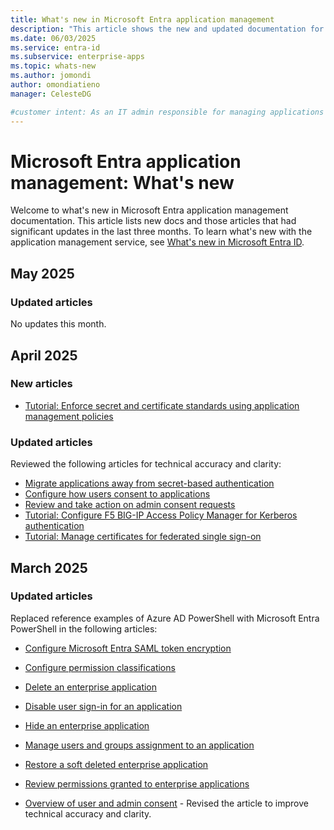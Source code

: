 ```yaml
---
title: What's new in Microsoft Entra application management
description: "This article shows the new and updated documentation for the Microsoft Entra application management."
ms.date: 06/03/2025
ms.service: entra-id
ms.subservice: enterprise-apps
ms.topic: whats-new
ms.author: jomondi
author: omondiatieno
manager: CelesteDG

#customer intent: As an IT admin responsible for managing applications in Microsoft Entra ID, I want to stay updated on new documentation and significant updates, so that I can effectively manage and troubleshoot application-related issues in the platform.
---
```


# Microsoft Entra application management: What's new

Welcome to what's new in Microsoft Entra application management documentation. This article lists new docs and those articles that had significant updates in the last three months. To learn what's new with the application management service, see [What's new in Microsoft Entra ID](~/fundamentals/whats-new.md).

## May 2025

### Updated articles

No updates this month.

## April 2025

### New articles

- [Tutorial: Enforce secret and certificate standards using application management policies](tutorial-enforce-secret-standards.md)

### Updated articles

Reviewed the following articles for technical accuracy and clarity:

- [Migrate applications away from secret-based authentication](migrate-applications-from-secrets.md)
- [Configure how users consent to applications](configure-user-consent.md)
- [Review and take action on admin consent requests](review-admin-consent-requests.md)
- [Tutorial: Configure F5 BIG-IP Access Policy Manager for Kerberos authentication](f5-big-ip-kerberos-advanced.md)
- [Tutorial: Manage certificates for federated single sign-on](tutorial-manage-certificates-for-federated-single-sign-on.md)

## March 2025

### Updated articles

Replaced reference examples of Azure AD PowerShell with Microsoft Entra PowerShell in the following articles:

- [Configure Microsoft Entra SAML token encryption](howto-saml-token-encryption.md)
- [Configure permission classifications](configure-permission-classifications.md)
- [Delete an enterprise application](delete-application-portal.md)
- [Disable user sign-in for an application](disable-user-sign-in-portal.md)
- [Hide an enterprise application](hide-application-from-user-portal.md)
- [Manage users and groups assignment to an application](assign-user-or-group-access-portal.md)
- [Restore a soft deleted enterprise application](restore-application.md)
- [Review permissions granted to enterprise applications](manage-application-permissions.md)

- [Overview of user and admin consent](user-admin-consent-overview.md) - Revised the article to improve technical accuracy and clarity. 
